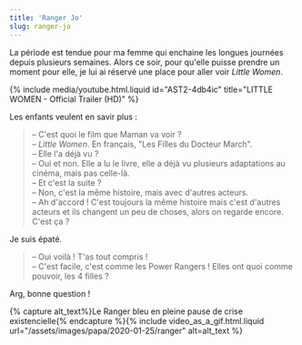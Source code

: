```yaml
---
title: 'Ranger Jo'
slug: ranger-jo
---
```


La période est tendue pour ma femme qui enchaine les longues journées depuis
plusieurs semaines. Alors ce soir, pour qu'elle puisse prendre un moment pour
elle, je lui ai réservé une place pour aller voir <i lang="en">Little
Women</i>.

{% include media/youtube.html.liquid id="AST2-4db4ic" title="LITTLE WOMEN - Official Trailer (HD)" %}

Les enfants veulent en savir plus :

> – C'est quoi le film que Maman va voir ?  
> – <i lang="en">Little Women</i>. En français, "Les Filles du Docteur
> March".  
> – Elle l'a déjà vu ?  
> – Oui et non. Elle a lu le livre, elle a déjà vu plusieurs adaptations au
> cinéma, mais pas celle-là.  
> – Et c'est la suite ?  
> – Non, c'est la même histoire, mais avec d'autres acteurs.  
> – Ah d'accord ! C'est toujours la même histoire mais c'est d'autres acteurs et
> ils changent un peu de choses, alors on regarde encore. C'est ça ?

Je suis épaté.

> – Oui voilà ! T'as tout compris !  
> – C'est facile, c'est comme les Power Rangers ! Elles ont quoi comme pouvoir,
> les 4 filles ?

Arg, bonne question !

{% capture alt_text%}Le Ranger bleu en pleine pause de crise
existencielle{% endcapture %}{% include video_as_a_gif.html.liquid
url="/assets/images/papa/2020-01-25/ranger"
alt=alt_text
%}
